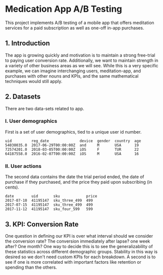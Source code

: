 # Medication App A/B Testing

This project implements A/B testing of a mobile app that offers meditation services for a paid subscription as well as one-off in-app purchases. 

## 1. Introduction
The app is growing quickly and motivation is to maintain a strong free-trial to paying user conversion rate. Additionally, we want to maintain strength in a variety of other business areas as we will see. While this is a very specific example, we can imagine interchanging users, meditation-app, and purchases with other nouns and KPIs, and the same mathematical techniques would still apply.

## 2. Datasets
There are two data-sets related to app. 

### I. User demographics
First is a set of user demographics, tied to a unique user id number.
```
uid	        reg_date	          device  gender  country  age
54030035.0	2017-06-29T00:00:00Z  and	  M	      USA	   19
72574201.0	2018-03-05T00:00:00Z  iOS	  F	      TUR	   22
64187558.0	2016-02-07T00:00:00Z  iOS	  M	      USA	   16
```
### II. User actions
The second data contains the date the trial period ended, the date of purchase if they purchased, and the price they paid upon subscribing (in cents).
```
date        uid       sku            price
2017-07-10  41195147  sku_three_499  499
2017-07-15  41195147  sku_three_499  499
2017-11-12  41195147  sku_four_599   599
```

## 3. KPI: Conversion Rate
One question in defining our KPI is over what interval should we consider the conversion rate? The conversion immediately after lapse? one week after? One month? One way to decide this is to see the generalizability of these statistics across different demographic groups. Stability in this way is desired so we don't need custom KPIs for each breakdown. A second is to see if one is more correlated with important factors like retention or spending than the others.
